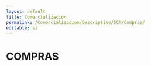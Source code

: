 ```yaml
---
layout: default
title: Comercializacion
permalink: /Comercializacion/Descriptivo/SCM/Compras/
editable: si
---
```


# COMPRAS

